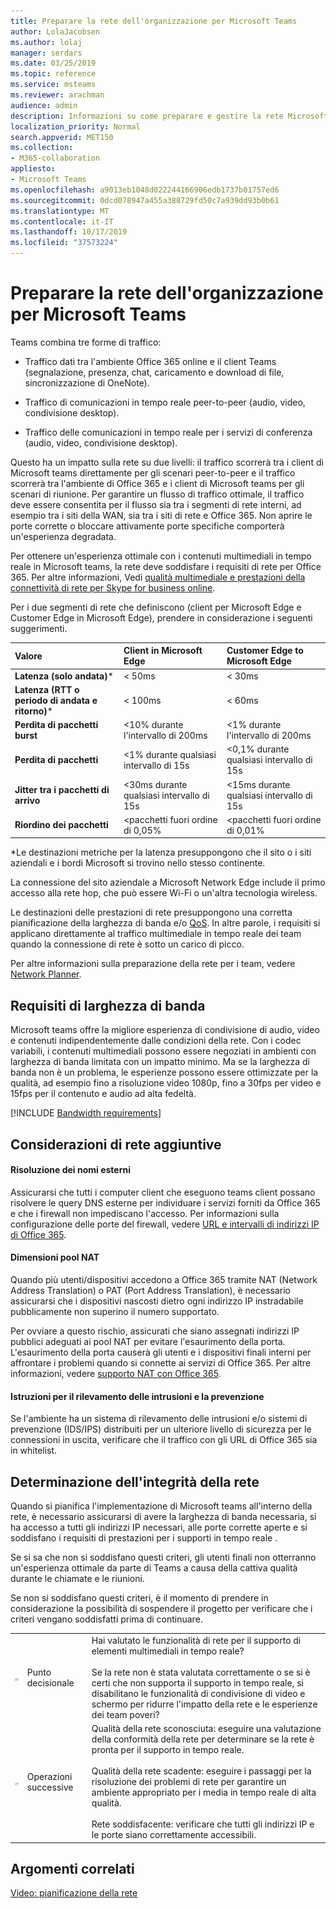```yaml
---
title: Preparare la rete dell'organizzazione per Microsoft Teams
author: LolaJacobsen
ms.author: lolaj
manager: serdars
ms.date: 03/25/2019
ms.topic: reference
ms.service: msteams
ms.reviewer: arachman
audience: admin
description: Informazioni su come preparare e gestire la rete Microsoft teams. Le informazioni includono requisiti di rete, requisiti di larghezza di banda e considerazioni aggiuntive.
localization_priority: Normal
search.appverid: MET150
ms.collection:
- M365-collaboration
appliesto:
- Microsoft Teams
ms.openlocfilehash: a9013eb1048d022244166906edb1737b01757ed6
ms.sourcegitcommit: 0dcd078947a455a388729fd50c7a939dd93b0b61
ms.translationtype: MT
ms.contentlocale: it-IT
ms.lasthandoff: 10/17/2019
ms.locfileid: "37573224"
---
```

# <a name="prepare-your-organizations-network-for-microsoft-teams"></a>Preparare la rete dell'organizzazione per Microsoft Teams


Teams combina tre forme di traffico:

-   Traffico dati tra l'ambiente Office 365 online e il client Teams (segnalazione, presenza, chat, caricamento e download di file, sincronizzazione di OneNote).

-   Traffico di comunicazioni in tempo reale peer-to-peer (audio, video, condivisione desktop).

-   Traffico delle comunicazioni in tempo reale per i servizi di conferenza (audio, video, condivisione desktop).

Questo ha un impatto sulla rete su due livelli: il traffico scorrerà tra i client di Microsoft teams direttamente per gli scenari peer-to-peer e il traffico scorrerà tra l'ambiente di Office 365 e i client di Microsoft teams per gli scenari di riunione. Per garantire un flusso di traffico ottimale, il traffico deve essere consentita per il flusso sia tra i segmenti di rete interni, ad esempio tra i siti della WAN, sia tra i siti di rete e Office 365. Non aprire le porte corrette o bloccare attivamente porte specifiche comporterà un'esperienza degradata.


Per ottenere un'esperienza ottimale con i contenuti multimediali in tempo reale in Microsoft teams, la rete deve soddisfare i requisiti di rete per Office 365. Per altre informazioni, Vedi [qualità multimediale e prestazioni della connettività di rete per Skype for business online](https://docs.microsoft.com/SkypeForBusiness/optimizing-your-network/media-quality-and-network-connectivity-performance).

Per i due segmenti di rete che definiscono (client per Microsoft Edge e Customer Edge in Microsoft Edge), prendere in considerazione i seguenti suggerimenti.


|Valore  |Client in Microsoft Edge  |Customer Edge to Microsoft Edge  |
|:--- |:--- |:--- |
|**Latenza (solo andata)**\*  |< 50ms          |< 30ms         |
|**Latenza (RTT o periodo di andata e ritorno)**\* |< 100ms   |< 60ms |
|**Perdita di pacchetti burst**    |<10% durante l'intervallo di 200ms         |<1% durante l'intervallo di 200ms         |
|**Perdita di pacchetti**     |<1% durante qualsiasi intervallo di 15s          |<0,1% durante qualsiasi intervallo di 15s         |
|**Jitter tra i pacchetti di arrivo**    |<30ms durante qualsiasi intervallo di 15s         |<15ms durante qualsiasi intervallo di 15s         |
|**Riordino dei pacchetti**    |<pacchetti fuori ordine di 0,05%         |<pacchetti fuori ordine di 0,01%         |

\*Le destinazioni metriche per la latenza presuppongono che il sito o i siti aziendali e i bordi Microsoft si trovino nello stesso continente.

La connessione del sito aziendale a Microsoft Network Edge include il primo accesso alla rete hop, che può essere Wi-Fi o un'altra tecnologia wireless.

Le destinazioni delle prestazioni di rete presuppongono una corretta pianificazione della larghezza di banda e/o [QoS](QoS-in-Teams.md). In altre parole, i requisiti si applicano direttamente al traffico multimediale in tempo reale dei team quando la connessione di rete è sotto un carico di picco.

Per altre informazioni sulla preparazione della rete per i team, vedere [Network Planner](https://docs.microsoft.com/microsoftteams/network-planner).


## <a name="bandwidth-requirements"></a>Requisiti di larghezza di banda
Microsoft teams offre la migliore esperienza di condivisione di audio, video e contenuti indipendentemente dalle condizioni della rete. Con i codec variabili, i contenuti multimediali possono essere negoziati in ambienti con larghezza di banda limitata con un impatto minimo. Ma se la larghezza di banda non è un problema, le esperienze possono essere ottimizzate per la qualità, ad esempio fino a risoluzione video 1080p, fino a 30fps per video e 15fps per il contenuto e audio ad alta fedeltà.

[!INCLUDE [Bandwidth requirements](includes/bandwidth-requirements.md)]


<!--
The content you will find below can be used as supplemental background information; however, it is recommended that customers use [Network Planner](https://aka.ms/bwcalc) to track their needs.

> [!IMPORTANT]
>If the required bandwidth is not available, the media stack inside Teams will degrade the quality of the audio/video session to accommodate for that lower amount of available bandwidth, impacting the quality of the call/meeting. The Teams client will attempt to prioritize the quality of audio over the quality of video. It is therefore extremely important to have the expected bandwidth available.


|Activity  |Download Bandwidth  |Upload Bandwidth  |Traffic Flow |
|---------|---------|---------|---------|
|**Peer to peer Audio Call**     |0.1 Mb         |0.1Mb         |Client <> Client         |
|**Peer to peer Video Call (full screen)**     |4 Mb         |4Mb         |Client <> Client          |
|**Peer to peer Desktop Sharing (1920*1080 resolution)**     |4 Mb         |4 Mb         |Client <> Client          |
|**2 Participant Meeting**     |4 Mb         |4 Mb         |Client <> Office 365         |
|**3 participant meeting**     |8 Mb         |6.5 Mb         |Client <> Office 365           |
|**4 participant meeting**     |5.5 Mb         |4 Mb         |Client <> Office 365           |
|**5 participant+ meeting**     |6 Mb         |1.5 Mb         |Client <> Office 365           |
-->

<a name="additional-network-considerations"></a>Considerazioni di rete aggiuntive
---------------

#### <a name="external-name-resolution"></a>Risoluzione dei nomi esterni

Assicurarsi che tutti i computer client che eseguono teams client possano risolvere le query DNS esterne per individuare i servizi forniti da Office 365 e che i firewall non impediscano l'accesso. Per informazioni sulla configurazione delle porte del firewall, vedere [URL e intervalli di indirizzi IP di Office 365](office-365-urls-ip-address-ranges.md).

#### <a name="nat-pool-size"></a>Dimensioni pool NAT

Quando più utenti/dispositivi accedono a Office 365 tramite NAT (Network Address Translation) o PAT (Port Address Translation), è necessario assicurarsi che i dispositivi nascosti dietro ogni indirizzo IP instradabile pubblicamente non superino il numero supportato.

Per ovviare a questo rischio, assicurati che siano assegnati indirizzi IP pubblici adeguati ai pool NAT per evitare l'esaurimento della porta. L'esaurimento della porta causerà gli utenti e i dispositivi finali interni per affrontare i problemi quando si connette ai servizi di Office 365. Per altre informazioni, vedere [supporto NAT con Office 365](https://support.office.com/article/NAT-support-with-Office-365-170e96ea-d65d-4e51-acac-1de56abe39b9).

#### <a name="intrusion-detection-and-prevention-guidance"></a>**Istruzioni per il rilevamento delle intrusioni e la prevenzione**

Se l'ambiente ha un sistema di rilevamento delle intrusioni e/o sistemi di prevenzione (IDS/IPS) distribuiti per un ulteriore livello di sicurezza per le connessioni in uscita, verificare che il traffico con gli URL di Office 365 sia in whitelist.

<a name="network-health-determination"></a>Determinazione dell'integrità della rete
-----------------

Quando si pianifica l'implementazione di Microsoft teams all'interno della rete, è necessario assicurarsi di avere la larghezza di banda necessaria, si ha accesso a tutti gli indirizzi IP necessari, alle porte corrette aperte e si soddisfano i requisiti di prestazioni per i supporti in tempo reale .

Se si sa che non si soddisfano questi criteri, gli utenti finali non otterranno un'esperienza ottimale da parte di Teams a causa della cattiva qualità durante le chiamate e le riunioni.

Se non si soddisfano questi criteri, è il momento di prendere in considerazione la possibilità di sospendere il progetto per verificare che i criteri vengano soddisfatti prima di continuare.


|  |  |  |
|---------|---------|---------|
|![Icona che rappresenta un punto decisionale](media/Prepare_your_organizations_network_for_Microsoft_Teams_image3.png)    |Punto decisionale         |Hai valutato le funzionalità di rete per il supporto di elementi multimediali in tempo reale?<br></br>Se la rete non è stata valutata correttamente o se si è certi che non supporta il supporto in tempo reale, si disabilitano le funzionalità di condivisione di video e schermo per ridurre l'impatto della rete e le esperienze dei team poveri?         |
|![Icona che rappresenta i passaggi successivi](media/Prepare_your_organizations_network_for_Microsoft_Teams_image4.png)     |Operazioni successive         |Qualità della rete sconosciuta: eseguire una valutazione della conformità della rete per determinare se la rete è pronta per il supporto in tempo reale.<br></br>Qualità della rete scadente: eseguire i passaggi per la risoluzione dei problemi di rete per garantire un ambiente appropriato per i media in tempo reale di alta qualità.<br></br>Rete soddisfacente: verificare che tutti gli indirizzi IP e le porte siano correttamente accessibili.           |

## <a name="related-topics"></a>Argomenti correlati

[Video: pianificazione della rete](https://aka.ms/teams-networking)
